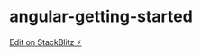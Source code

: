 # angular-getting-started

[Edit on StackBlitz ⚡️](https://stackblitz.com/edit/angular-hcu6xp-oc33kb)
